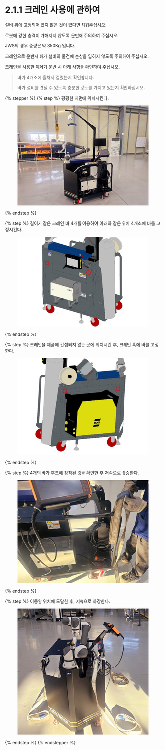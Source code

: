 # 2.1.1 크레인 사용에 관하여

설비 위에 고정되어 있지 않은 것이 있다면 치워주십시오.&#x20;

로봇에 강한 충격이 가해지지 않도록 운반에 주의하여 주십시오.&#x20;

JWS의 경우 중량은 약 350Kg 입니다.&#x20;

크레인으로 운반시 바가 설비의 물건에 손상을 입히지 않도록 주의하여 주십시오.&#x20;

크레인을 사용한 제어기 운반 시 아래 사항을 확인하여 주십시오.&#x20;

> 바가 4개소에 훌쳐서 걸렸는지 확인합니다.&#x20;
>
> 바가 설비를 견딜 수 있도록 충분한 강도를 가지고 있는지 확인하십시오.



{% stepper %}
{% step %}
평평한 지면에 위치시킨다.

<figure><img src="img/section2.1.1_1.jpg" alt=""><figcaption></figcaption></figure>


{% endstep %}

{% step %}
길이가 같은 크레인 바 4개를 이용하여 아래와 같은 위치 4개소에 바를 고정시킨다.

<figure><img src="img/section2.1.1_2.jpg" alt=""><figcaption></figcaption></figure>


{% endstep %}

{% step %}
크레인을 제품에 간섭되지 않는 곳에 위치시킨 후, 크레인 훅에 바를 고정한다.

<figure><img src="img/section2.1.1_3.jpg" alt=""><figcaption></figcaption></figure>


{% endstep %}

{% step %}
4개의 바가 후크에 장착된 것을 확인한 후 저속으로 상승한다.

<figure><img src="img/section2.1.1_4.jpg" alt=""><figcaption></figcaption></figure>


{% endstep %}

{% step %}
이동할 위치에 도달한 후, 저속으로 하강한다.

<figure><img src="img/section2.1.1_5.jpg" alt=""><figcaption></figcaption></figure>


{% endstep %}
{% endstepper %}

